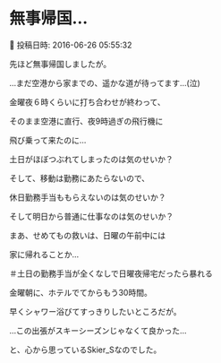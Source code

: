 # 無事帰国…

📅 投稿日時: 2016-06-26 05:55:32

先ほど無事帰国しましたが。


…まだ空港から家までの、遥かな道が待ってます…(泣)





金曜夜６時くらいに打ち合わせが終わって、


そのまま空港に直行、夜9時過ぎの飛行機に


飛び乗って来たのに…


土日がほぼつぶれてしまったのは気のせいか？


そして、移動は勤務にあたらないので、


休日勤務手当ももらえないのは気のせいか？


そして明日から普通に仕事なのは気のせいか？





まあ、せめてもの救いは、日曜の午前中には


家に帰れることか…


＃土日の勤務手当が全くなしで日曜夜帰宅だったら暴れる





金曜朝に、ホテルでてからもう30時間。


早くシャワー浴びてすっきりしたいところだが。





…この出張がスキーシーズンじゃなくて良かった…


と、心から思っているSkier_Sなのでした。
